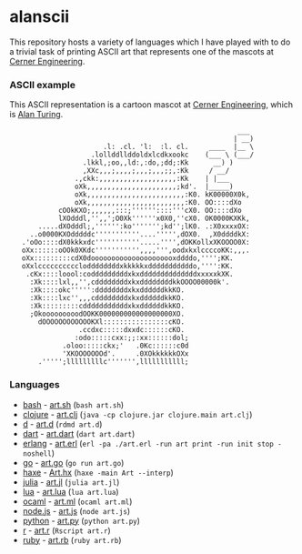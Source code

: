 alanscii
========

This repository hosts a variety of languages which I have played with to do a trivial task of printing ASCII art that represents one of the mascots at [Cerner Engineering](http://engineering.cerner.com/).

### ASCII example
This ASCII representation is a cartoon mascot at [Cerner Engineering](http://engineering.cerner.com/), which is [Alan Turing](http://en.wikipedia.org/wiki/Alan_Turing).
```
                                                        ___ 
                                                       | __)
                       .l: .cl. 'l:  :l. cl.     ____  |__ \   
                    .lollddllddoldxlcdkxookc    (___ \ (___/
                  .lkkl,;oo,,ld:,:do,;dd;:Kk      __) )
                  ,XXc,,,;,,,,;,,,;,,,;;,:Kk     / __/ 
                .,ckk:,,,,,,,,,,,,,,,,,,,:Kk    | |___ 
                oXk,,,,,,,,,,,,,,,,,,,,,,;kd'.  |_____) 
                oXk,,,,,,,,,,,,,,,,,,,,,,,,:K0. kK00000X0k,
                oXk,,,,,,,,,,,,,,,,,,,,,,,,:K0. OO::::dXo
            cOOkKXO;,,,,,,:::;''''''::::'''cX0. OO::::dXo
            lXOdddl,'',,';O0Xk''''''x0X0,''cX0. OK0000KXKk,
       .....dXOdddl;,'''''':ko''''''';kd'';lK0. .:X0xxxxOX:
     ..o0000KXOdddddc'''''''''''....''''',dOX0.  ,X0ddddkX:
   .'oOo::::dX0kkkxdc'''''''''''.....'''',dOKKollxXKOOOO0X:
   oXx::::::oOOk0XKdc''''''''''',,,,''',oodxkxlccccoKK:,,,.
   oXx:::::::::cdX0dooooooooooooooooooooxddddo,'''';KK.
   oXxlccccccccccloddddddddxkkkkkxdddddddddddo,'''':KK.
    .cKx::::loool:codddddddddxkxddddddddddddddxxxxxkXK.
     :Xk::::lxl,,'',cddddddddxkxddddddddkkOOOO00000k'.
     :Xk::::okc''''':ddddddddxkxddddddkkKO.
     :Xk::::lxc'',,,cddddddddxkxddddddkkKO.
     :Xk:::::::::cdddddddddddxkxddddddkkKO.
     ;OkooooooooodOOKK000000000000000000XO.
       dOOOOOOOOOOOOKXl::::::::::::::::cKO.
                 .ccdxc:::::dxxdc::::::cKO.
                :odo:::::cxx:;;:xx::::::dol;
             .oloo:::::ckx;'   .0Kc::::::c0d
             'XKOOOOOOOd'.     .0XOkkkkkkOXx
       .''''';lllllllllc''''''',lllllllllll;
```

### Languages
* [bash](https://www.gnu.org/software/bash/manual/) - [art.sh](bash/art.sh) (`bash art.sh`)
* [clojure](http://clojure.org/) - [art.clj](clojure/art.clj) (`java -cp clojure.jar clojure.main art.clj`)
* [d](http://dlang.org/) - [art.d](d/art.d) (`rdmd art.d`)
* [dart](https://www.dartlang.org/) - [art.dart](dart/art.dart) (`dart art.dart`)
* [erlang](http://www.erlang.org/) - [art.erl](erlang/art.erl) (`erl -pa ./art.erl -run art print -run init stop -noshell`)
* [go](https://golang.org/) - [art.go](go/art.go) (`go run art.go`)
* [haxe](https://golang.org/) - [Art.hx](haxe/Art.hx) (`haxe -main Art --interp`)
* [julia](http://julialang.org/) - [art.jl](julia/art.jl) (`julia art.jl`)
* [lua](http://www.lua.org/) - [art.lua](lua/art.lua) (`lua art.lua`)
* [ocaml](https://ocaml.org) - [art.ml](ocaml/art.ml) (`ocaml art.ml`)
* [node.js](http://nodejs.org/) - [art.js](node/art.js) (`node art.js`)
* [python](https://docs.python.org/3/) - [art.py](python/art.py) (`python art.py`)
* [r](http://www.r-project.org/) - [art.r](r/art.r) (`Rscript art.r`)
* [ruby](https://www.ruby-lang.org/en/) - [art.rb](ruby/art.rb) (`ruby art.rb`)